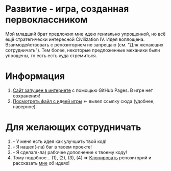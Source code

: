 # Развитие - игра, созданная первоклассником

Мой младший брат предложил мне идею гениально упрощенной, но всё ещё стратегически интересной Civilization IV. Идея воплощена. Взаимодействовать с репозиторием не запрещаю (см. "Для желающих сотрудничать"). Тем более, некоторые предложенные механики были упрощены, то есть есть куда стремиться.

# Информация

1. [Сайт запущен в интернете](https://andreybochkov.github.io/Development/) с помощью GitHub Pages. В игре нет сохранения!
2. [Посмотреть файл с идеей игры](https://github.com/AndreyBochkov/Development/blob/master/%D0%98%D0%B4%D0%B5%D1%8F.md) <- вывел ссылку сюда (удобнее, наверное).

# Для желающих сотрудничать

1. \- У меня есть идея как улучшить твой код!
2. \- Я нашел(-ла) баг в твоем проекте!
3. \- Я сделал(-ла) рабочее дополнение к твоему коду!
4. Тому подобное...
   (1), (2), (3), (4) => [Клонировать](https://docs.github.com/articles/fork-a-repo) репозиторий и рассказать [мне](t.me/AndorBochkov) об идеях!

